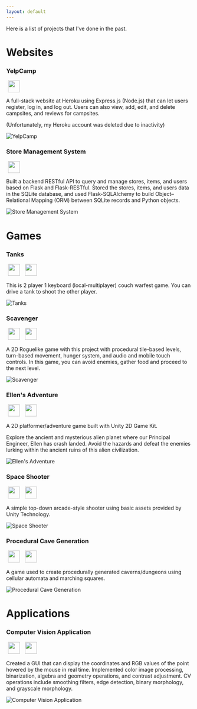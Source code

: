 ```yaml
---
layout: default
---
```


Here is a list of projects that I've done in the past.

# Websites

### YelpCamp

[<img src="assets/img/github-mark.svg" width="32" style="margin: 0 5px">](https://github.com/SiAce/YelpCamp)

A full-stack website at Heroku using Express.js (Node.js) that can let users register, log
in, and log out. Users can also view, add, edit, and delete campsites, and reviews for campsites.

(Unfortunately, my Heroku account was deleted due to inactivity)

![YelpCamp](assets/img/yelpcamp.png)

### Store Management System

[<img src="assets/img/github-mark.svg" width="32" style="margin: 0 5px">](https://github.com/SiAce/flask-rest)

Built a backend RESTful API to query and manage stores, items, and users based on Flask and Flask-RESTful.
Stored the stores, items, and users data in the SQLite database, and used Flask-SQLAlchemy to build Object–Relational Mapping (ORM) between SQLite records and Python objects.


![Store Management System](assets/img/store-management.png)

# Games

### Tanks
[<img src="assets/img/github-mark.svg" width="32" style="margin: 0 5px">](https://github.com/SiAce/Tanks) [<img src="assets/img/download.png" width="32" style="margin: 0 5px">](https://github.com/SiAce/Tanks/releases)

This is 2 player 1 keyboard (local-multiplayer) couch warfest game.
You can drive a tank to shoot the other player.

![Tanks](assets/img/tanks.jpg)

### Scavenger

[<img src="assets/img/github-mark.svg" width="32" style="margin: 0 5px">](https://github.com/SiAce/Scavenger) [<img src="assets/img/download.png" width="32" style="margin: 0 5px">](https://github.com/SiAce/Scavenger/releases)

A 2D Roguelike game with this project with procedural tile-based levels, turn-based movement, hunger system, and audio and mobile touch controls. In this game, you can avoid enemies, gather food and proceed to the next level.

![Scavenger](assets/img/scavenger.png)

### Ellen's Adventure

[<img src="assets/img/github-mark.svg" width="32" style="margin: 0 5px">](https://github.com/SiAce/EllenAdventure) [<img src="assets/img/download.png" width="32" style="margin: 0 5px">](https://github.com/SiAce/EllenAdventure/releases)

A 2D platformer/adventure game built with Unity 2D Game Kit.

Explore the ancient and mysterious alien planet where our Principal Engineer, Ellen has crash landed. Avoid the hazards and defeat the enemies lurking within the ancient ruins of this alien civilization.

![Ellen's Adventure](assets/img/ellen-adventure.jpeg)

### Space Shooter

[<img src="assets/img/github-mark.svg" width="32" style="margin: 0 5px">](https://github.com/SiAce/SpaceShooter) [<img src="assets/img/download.png" width="32" style="margin: 0 5px">](https://github.com/SiAce/SpaceShooter/releases)

A simple top-down arcade-style shooter using basic assets provided by Unity Technology.

![Space Shooter](assets/img/space-shooter.png)

### Procedural Cave Generation

[<img src="assets/img/github-mark.svg" width="32" style="margin: 0 5px">](https://github.com/SiAce/ProceduralCaveGeneration) [<img src="assets/img/download.png" width="32" style="margin: 0 5px">](https://github.com/SiAce/ProceduralCaveGeneration/releases)

A game used to create procedurally generated caverns/dungeons using cellular automata and marching squares.

![Procedural Cave Generation](assets/img/procedural.png)

# Applications

### Computer Vision Application

[<img src="assets/img/github-mark.svg" width="32" style="margin: 0 5px">](https://github.com/SiAce/Computer-Vision) [<img src="assets/img/download.png" width="32" style="margin: 0 5px">](https://github.com/SiAce/Computer-Vision/releases)

Created a GUI that can display the coordinates and RGB values of the point hovered by the mouse in real time.
Implemented color image processing, binarization, algebra and geometry operations, and contrast adjustment.
CV operations include smoothing filters, edge detection, binary morphology, and grayscale morphology.


![Computer Vision Application](assets/img/computer-vision.png)